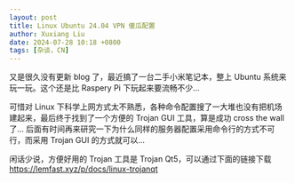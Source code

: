 ```yaml
---
layout: post
title: Linux Ubuntu 24.04 VPN 傻瓜配置
author: Xuxiang Liu
date: 2024-07-28 10:18 +0800
tags: [杂谈，CN]
---
```


又是很久没有更新 blog 了，最近搞了一台二手小米笔记本，整上 Ubuntu 系统来玩一玩。这个还是比 Raspery Pi 下玩起来要流畅不少...

可惜对 Linux 下科学上网方式太不熟悉，各种命令配置搜了一大堆也没有把机场建起来，最后终于找到了一个方便的 Trojan GUI 工具，算是成功 cross the wall 了... 后面有时间再来研究一下为什么同样的服务器配置采用命令行的方式不可行，而采用 Trojan GUI 的方式就可以...

闲话少说，方便好用的 Trojan 工具是 Trojan Qt5，可以通过下面的链接下载 https://lemfast.xyz/p/docs/linux-trojanqt

